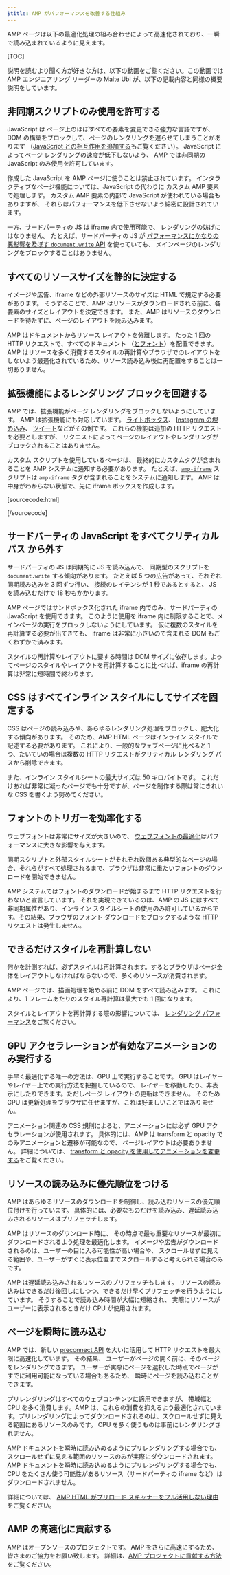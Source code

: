 ```yaml
---
$title: AMP がパフォーマンスを改善する仕組み
---
```


AMP ページは以下の最適化処理の組み合わせによって高速化されており、一瞬で読み込まれているように見えます。

[TOC]

説明を読むより聞く方が好きな方は、以下の動画をご覧ください。この動画では AMP エンジニアリング リーダーの Malte Ubl が、以下の記載内容と同様の概要説明をしています。

<amp-youtube
    data-videoid="hVRkG1CQScA"
    layout="responsive"
    width="480" height="270">
</amp-youtube>

## 非同期スクリプトのみ使用を許可する

JavaScript は
ページ上のほぼすべての要素を変更できる強力な言語ですが、
DOM の構築をブロックして、ページのレンダリングを遅らせてしまうことがあります
（[JavaScript との相互作用を追加する](https://developers.google.com/web/fundamentals/performance/critical-rendering-path/adding-interactivity-with-javascript)もご覧ください）。
JavaScript によってページ レンダリングの速度が低下しないよう、
AMP では非同期の JavaScript のみ使用を許可しています。

作成した JavaScript を AMP ページに使うことは禁止されています。
インタラクティブなページ機能については、JavaScript の代わりに
カスタム AMP 要素で処理します。
カスタム AMP 要素の内部で JavaScript が使われている場合もありますが、
それらはパフォーマンスを低下させないよう綿密に設計されています。

一方、サードパーティの JS は iframe 内で使用可能で、
レンダリングの妨げにはなりません。
たとえば、サードパーティの JS が
[パフォーマンスにかなりの悪影響を及ぼす `document.write` API](http://www.stevesouders.com/blog/2012/04/10/dont-docwrite-scripts/) を使っていても、
メインページのレンダリングをブロックすることはありません。

## すべてのリソースサイズを静的に決定する

イメージや広告、iframe などの外部リソースのサイズは HTML で規定する必要があります。
そうすることで、AMP はリソースがダウンロードされる前に、各要素のサイズとレイアウトを決定できます。
また、AMP はリソースのダウンロードを待たずに、ページのレイアウトを読み込みます。

AMP はドキュメントからリソース レイアウトを分離します。
たった 1 回の HTTP リクエストで、すべてのドキュメント
（[とフォント](#font-triggering-must-be-efficient)）を配置できます。
AMP はリソースを多く消費するスタイルの再計算やブラウザでのレイアウトをしないよう最適化されているため、リソース読み込み後に再配置をすることは一切ありません。


## 拡張機能によるレンダリング ブロックを回避する

AMP では、拡張機能がページ レンダリングをブロックしないようにしています。
AMP は拡張機能にも対応しています。
[ライトボックス](/docs/reference/extended/amp-lightbox.html)、
[Instagram の埋め込み](/docs/reference/extended/amp-instagram.html)、
[ツイート](/docs/reference/extended/amp-twitter.html)などがその例です。
これらの機能は追加の HTTP リクエストを必要としますが、
リクエストによってページのレイアウトやレンダリングがブロックされることはありません。

カスタム スクリプトを使用しているページは、
最終的にカスタムタグが含まれることを AMP システムに通知する必要があります。
たとえば、[`amp-iframe`](/docs/reference/extended/amp-iframe.html) スクリプトは
`amp-iframe` タグが含まれることをシステムに通知します。
AMP は中身がわからない状態で、先に iframe ボックスを作成します。

[sourcecode:html]
<script async custom-element="amp-iframe" src="https://cdn.ampproject.org/v0/amp-youtube-0.1.js"></script>
[/sourcecode]

## サードパーティの JavaScript をすべてクリティカル パス から外す

サードパーティの JS は同期的に JS を読み込んで、
同期型のスクリプトを `document.write` する傾向があります。
たとえば 5 つの広告があって、それぞれ同期読み込みを 3 回ずつ行い、
接続のレイテンシが 1 秒であるとすると、
JS を読み込むだけで 18 秒もかかります。

AMP ページではサンドボックス化された iframe 内でのみ、サードパーティの JavaScript を使用できます。
このように使用を iframe 内に制限することで、メインページの実行をブロックしないようにしています。
仮に複数のスタイルを再計算する必要が出てきても、
iframe は非常に小さいので含まれる DOM もごくわずかで済みます。

スタイルの再計算やレイアウトに要する時間は DOM サイズに依存します。よってページのスタイルやレイアウトを再計算することに比べれば、iframe の再計算は非常に短時間で終わります。



## CSS はすべてインライン スタイルにしてサイズを固定する

CSS はページの読み込みや、あらゆるレンダリング処理をブロックし、肥大化する傾向があります。
そのため、AMP HTML ページはインライン スタイルで記述する必要があります。
これにより、一般的なウェブページに比べると 1 つ、たいていの場合は複数の HTTP リクエストがクリティカル レンダリング パスから削除できます。


また、インライン スタイルシートの最大サイズは 50 キロバイトです。
これだけあれば非常に凝ったページでも十分ですが、ページを制作する際は常にきれいな CSS を書くよう努めてください。


## フォントのトリガーを効率化する

ウェブフォントは非常にサイズが大きいので、 [ウェブフォントの最適化](https://developers.google.com/web/fundamentals/performance/optimizing-content-efficiency/webfont-optimization)はパフォーマンスに大きな影響を与えます。


同期スクリプトと外部スタイルシートがそれぞれ数個ある典型的なページの場合、それらがすべて処理されるまで、ブラウザは非常に重たいフォントのダウンロードを開始できません。


AMP システムではフォントのダウンロードが始まるまで HTTP リクエストを行わないと宣言しています。
それを実現できているのは、AMP の JS にはすべて非同期属性があり、インライン スタイルシートの使用のみ許可しているからです。その結果、ブラウザのフォント ダウンロードをブロックするような HTTP リクエストは発生しません。



## できるだけスタイルを再計算しない

何かを計測すれば、必ずスタイルは再計算されます。するとブラウザはページ全体をレイアウトしなければならないので、多くのリソースが消費されます。

AMP ページでは、描画処理を始める前に DOM をすべて読み込みます。
これにより、1 フレームあたりのスタイル再計算は最大でも 1 回になります。

スタイルとレイアウトを再計算する際の影響については、
[レンダリング パフォーマンス](https://developers.google.com/web/fundamentals/performance/rendering/)をご覧ください。

## GPU アクセラレーションが有効なアニメーションのみ実行する

手早く最適化する唯一の方法は、GPU 上で実行することです。
GPU はレイヤーやレイヤー上での実行方法を把握しているので、
レイヤーを移動したり、非表示にしたりできます。ただしページ レイアウトの更新はできません。
そのため GPU は更新処理をブラウザに任せますが、これは好ましいことではありません。

アニメーション関連の CSS 規則によると、アニメーションには必ず GPU アクセラレーションが使用されます。
具体的には、AMP は transform と opacity でのみアニメーションと遷移が可能なので、
ページレイアウトは必要ありません。
詳細については、
[transform と opacity を使用してアニメーションを変更する](https://developers.google.com/web/fundamentals/performance/rendering/stick-to-compositor-only-properties-and-manage-layer-count)をご覧ください。

## リソースの読み込みに優先順位をつける

AMP はあらゆるリソースのダウンロードを制御し、読み込むリソースの優先順位付けを行っています。
具体的には、必要なものだけを読み込み、遅延読み込みされるリソースはプリフェッチします。

AMP はリソースのダウンロード時に、
その時点で最も重要なリソースが最初にダウンロードされるよう処理を最適化します。
イメージや広告がダウンロードされるのは、ユーザーの目に入る可能性が高い場合や、
スクロールせずに見える範囲や、ユーザーがすぐに表示位置までスクロールすると考えられる場合のみです。

AMP は遅延読み込みされるリソースのプリフェッチもします。
リソースの読み込みはできるだけ後回しにしつつ、できるだけ早くプリフェッチを行うようにしています。
そうすることで読み込み時間が大幅に短縮され、
実際にリソースがユーザーに表示されるときだけ CPU が使用されます。

## ページを瞬時に読み込む

AMP では、新しい [preconnect API](http://www.w3.org/TR/resource-hints/#dfn-preconnect) を大いに活用して
HTTP リクエストを最大限に高速化しています。
その結果、
ユーザーがページの開く前に、そのページをレンダリングできます。
ユーザーが実際にページを選択した時点でページがすでに利用可能になっている場合もあるため、
瞬時にページを読み込むことができます。

プリレンダリングはすべてのウェブコンテンツに適用できますが、
帯域幅と CPU を多く消費します。AMP は、これらの消費を抑えるよう最適化されています。プリレンダリングによってダウンロードされるのは、スクロールせずに見える範囲にあるリソースのみです。
CPU を多く使うものは事前にレンダリングされません。

AMP ドキュメントを瞬時に読み込めるようにプリレンダリングする場合でも、
スクロールせずに見える範囲のリソースのみが実際にダウンロードされます。
AMP ドキュメントを瞬時に読み込めるようにプリレンダリングする場合でも、
CPU をたくさん使う可能性があるリソース（サードパーティの iframe など）はダウンロードされません。

詳細については、
[AMP HTML がプリロード スキャナーをフル活用しない理由](https://medium.com/@cramforce/why-amp-html-does-not-take-full-advantage-of-the-preload-scanner-7e7f788aa94e)をご覧ください。

## AMP の高速化に貢献する
AMP はオープンソースのプロジェクトです。
AMP をさらに高速にするため、皆さまのご協力をお願い致します。
詳細は、[AMP プロジェクトに貢献する方法](/docs/support/contribute.html)をご覧ください。